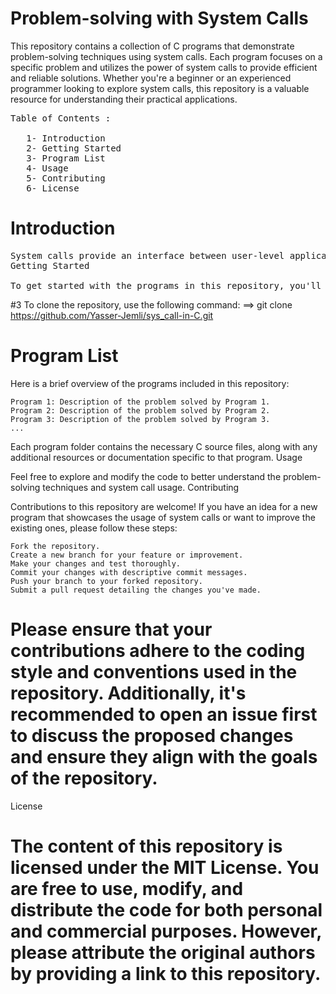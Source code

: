 # Problem-solving with System Calls

This repository contains a collection of C programs that demonstrate problem-solving techniques using system calls. Each program focuses on a specific problem and utilizes the power of system calls to provide efficient and reliable solutions. Whether you're a beginner or an experienced programmer looking to explore system calls, this repository is a valuable resource for understanding their practical applications.
<pre>
Table of Contents : 

   1- Introduction
   2- Getting Started
   3- Program List
   4- Usage
   5- Contributing
   6- License
</pre>

# Introduction

<pre>
System calls provide an interface between user-level applications and the underlying operating system. By leveraging system calls, we can interact directly with the kernel and access low-level functionalities that are crucial for solving various problems efficiently. This repository aims to showcase the usage of system calls to tackle real-world scenarios in C programming.
Getting Started

To get started with the programs in this repository, you'll need a Linux-based operating system. The examples provided rely on system calls specific to the Linux kernel. If you're using a different operating system, some system calls may not be available or may have different syntax.
</pre>

#3  To clone the repository, use the following command: ==>   git clone https://github.com/Yasser-Jemli/sys_call-in-C.git

# Program List

Here is a brief overview of the programs included in this repository:

    Program 1: Description of the problem solved by Program 1.
    Program 2: Description of the problem solved by Program 2.
    Program 3: Description of the problem solved by Program 3.
    ...

Each program folder contains the necessary C source files, along with any additional resources or documentation specific to that program.
Usage


Feel free to explore and modify the code to better understand the problem-solving techniques and system call usage.
Contributing

Contributions to this repository are welcome! If you have an idea for a new program that showcases the usage of system calls or want to improve the existing ones, please follow these steps:

    Fork the repository.
    Create a new branch for your feature or improvement.
    Make your changes and test thoroughly.
    Commit your changes with descriptive commit messages.
    Push your branch to your forked repository.
    Submit a pull request detailing the changes you've made.

# Please ensure that your contributions adhere to the coding style and conventions used in the repository. Additionally, it's recommended to open an issue first to discuss the proposed changes and ensure they align with the goals of the repository.
License

# The content of this repository is licensed under the MIT License. You are free to use, modify, and distribute the code for both personal and commercial purposes. However, please attribute the original authors by providing a link to this repository.
